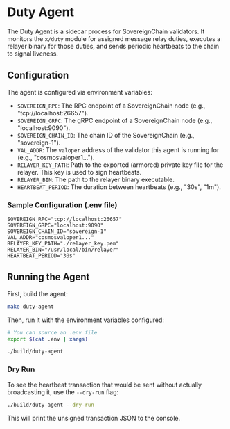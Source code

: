 # Duty Agent

The Duty Agent is a sidecar process for SovereignChain validators. It monitors the `x/duty` module for assigned message relay duties, executes a relayer binary for those duties, and sends periodic heartbeats to the chain to signal liveness.

## Configuration

The agent is configured via environment variables:

- `SOVEREIGN_RPC`: The RPC endpoint of a SovereignChain node (e.g., "tcp://localhost:26657").
- `SOVEREIGN_GRPC`: The gRPC endpoint of a SovereignChain node (e.g., "localhost:9090").
- `SOVEREIGN_CHAIN_ID`: The chain ID of the SovereignChain (e.g., "sovereign-1").
- `VAL_ADDR`: The `valoper` address of the validator this agent is running for (e.g., "cosmosvaloper1...").
- `RELAYER_KEY_PATH`: Path to the exported (armored) private key file for the relayer. This key is used to sign heartbeats.
- `RELAYER_BIN`: The path to the relayer binary executable.
- `HEARTBEAT_PERIOD`: The duration between heartbeats (e.g., "30s", "1m").

### Sample Configuration (.env file)

```env
SOVEREIGN_RPC="tcp://localhost:26657"
SOVEREIGN_GRPC="localhost:9090"
SOVEREIGN_CHAIN_ID="sovereign-1"
VAL_ADDR="cosmosvaloper1..."
RELAYER_KEY_PATH="./relayer_key.pem"
RELAYER_BIN="/usr/local/bin/relayer"
HEARTBEAT_PERIOD="30s"
```

## Running the Agent

First, build the agent:

```bash
make duty-agent
```

Then, run it with the environment variables configured:

```bash
# You can source an .env file
export $(cat .env | xargs)

./build/duty-agent
```

### Dry Run

To see the heartbeat transaction that would be sent without actually broadcasting it, use the `--dry-run` flag:

```bash
./build/duty-agent --dry-run
```

This will print the unsigned transaction JSON to the console.
